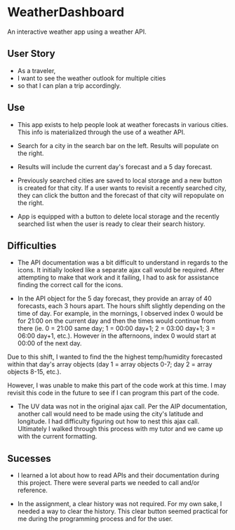 # WeatherDashboard
An interactive weather app using a weather API.

## User Story
* As a traveler,
* I want to see the weather outlook for multiple cities
* so that I can plan a trip accordingly.

## Use
* This app exists to help people look at weather forecasts in various cities. This info is materialized through the use of a weather API. 

* Search for a city in the search bar on the left. Results will populate on the right.

* Results will include the current day's forecast and a 5 day forecast. 

* Previously searched cities are saved to local storage and a new button is created for that city. If a user wants to revisit a recently searched city, they can click the button and the forecast of that city will repopulate on the right. 

* App is equipped with a button to delete local storage and the recently searched list when the user is ready to clear their search history. 

## Difficulties
* The API documentation was a bit difficult to understand in regards to the icons. It initially looked like a separate ajax call would be required. After attempting to make that work and it failing, I had to ask for assistance finding the correct call for the icons. 

* In the API object for the 5 day forecast, they provide an array of 40 forecasts, each 3 hours apart. The hours shift slightly depending on the time of day. For example, in the mornings, I observed index 0 would be for 21:00 on the current day and then the times would continue from there (ie. 0 = 21:00 same day; 1 = 00:00 day+1; 2 = 03:00 day+1; 3 = 06:00 day+1, etc.). However in the afternoons, index 0 would start at 00:00 of the next day. 

Due to this shift, I wanted to find the the highest temp/humidity forecasted within that day's array objects (day 1 = array objects 0-7; day 2 = array objects 8-15, etc.).

However, I was unable to make this part of the code work at this time. I may revisit this code in the future to see if I can program this part of the code.

* The UV data was not in the original ajax call. Per the AIP documentation, another call would need to be made using the city's latitude and longitude. I had difficulty figuring out how to nest this ajax call. Ultimately I walked through this process with my tutor and we came up with the current formatting.

## Sucesses
* I learned a lot about how to read APIs and their documentation during this project. There were several parts we needed to call and/or reference. 

* In the assignment, a clear history was not required. For my own sake, I needed a way to clear the history. This clear button seemed practical for me during the programming process and for the user. 
